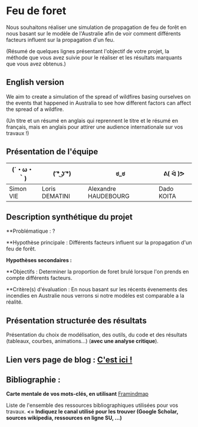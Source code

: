 # Feu de foret

Nous souhaitons réaliser une simulation de propagation de feu de forêt en nous basant sur le modèle de l'Australie afin de voir comment différents facteurs influent sur la propagation d'un feu. 

(Résumé de quelques lignes présentant l'objectif de votre projet, la méthode que vous avez suivie pour le réaliser et les résultats marquants que vous avez obtenus.)

## English version

We aim to create a simulation of the spread of wildfires basing ourselves on the events that happened in Australia to see how different factors can affect the spread of a wildfire.

(Un titre et un résumé en anglais qui reprennent le titre et le résumé en français, mais en anglais pour attirer une audience internationale sur vos travaux !)

## Présentation de l'équipe

| (´・ω・｀)  | ( ͡° ͜ʖ ͡°) |   ಠ_ಠ   |   ᕕ( ᐛ )ᕗ  |
|-----|--|--|--|
| Simon VIE| Loris DEMATINI | Alexandre HAUDEBOURG  | Dado KOITA |


## Description synthétique du projet

**Problématique : ?

**Hypothèse principale : Différents facteurs influent sur la propagation d'un feu de forêt.

**Hypothèses secondaires :** 

**Objectifs : Determiner la proportion de foret brulé lorsque l'on prends en compte différents facteurs.

**Critère(s) d'évaluation : En nous basant sur les récents évenements des incendies en Australie nous verrons si notre modèles est comparable a la réalité.

## Présentation structurée des résultats

Présentation du choix de modélisation, des outils, du code et des résultats (tableaux, courbes, animations...) (**avec une analyse critique**).

## Lien vers page de blog : <a href="blog.html"> C'est ici ! </a>

## Bibliographie :

**Carte mentale de vos mots-clés, en utilisant** <a href="https://framindmap.org/mindmaps/index.html">Framindmap </a> 

Liste de l'ensemble des ressources bibliographiques utilisées pour vos travaux. **<= Indiquez le canal utilisé pour les trouver (Google Scholar, sources wikipedia, ressources en ligne SU, ...)**

